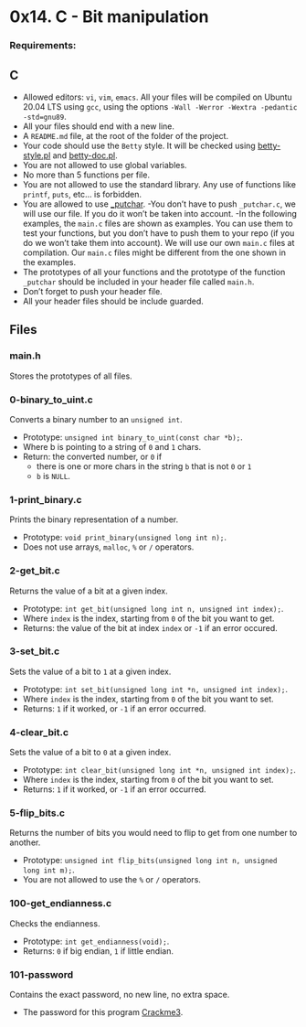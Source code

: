 # 0x14. C - Bit manipulation

### Requirements:
## C
- Allowed editors: `vi`, `vim`, `emacs`.
All your files will be compiled on Ubuntu 20.04 LTS using `gcc`, using the options `-Wall -Werror -Wextra -pedantic -std=gnu89`.
- All your files should end with a new line.
- A `README.md` file, at the root of the folder of the project.
- Your code should use the `Betty` style. It will be checked using [betty-style.pl](https://github.com/holbertonschool/Betty/blob/master/betty-style.pl) and [betty-doc.pl](https://github.com/holbertonschool/Betty/blob/master/betty-doc.pl).
- You are not allowed to use global variables.
- No more than 5 functions per file.
- You are not allowed to use the standard library. Any use of functions like `printf`, `puts`, etc… is forbidden.
- You are allowed to use [_putchar](https://github.com/holbertonschool/_putchar.c/blob/master/_putchar.c).
 -You don’t have to push `_putchar.c`, we will use our file. If you do it won’t be taken into account.
 -In the following examples, the `main.c` files are shown as examples. You can use them to test your functions, but you don’t have to push them to your repo (if you do we won’t take them into account). We will use our own `main.c` files at compilation. Our `main.c` files might be different from the one shown in the examples.
- The prototypes of all your functions and the prototype of the function `_putchar` should be included in your header file called `main.h`.
- Don’t forget to push your header file.
- All your header files should be include guarded.

## Files
### main.h
Stores the prototypes of all files.

### 0-binary_to_uint.c
Converts a binary number to an `unsigned int`.
- Prototype: `unsigned int binary_to_uint(const char *b);`.
- Where b is pointing to a string of `0` and `1` chars.
- Return: the converted number, or `0` if
	- there is one or more chars in the string `b` that is not `0` or `1`
	- `b` is `NULL`.

### 1-print_binary.c
Prints the binary representation of a number.
- Prototype: `void print_binary(unsigned long int n);`.
- Does not use arrays, `malloc`, `%` or `/` operators.

### 2-get_bit.c
Returns the value of a bit at a given index.
- Prototype: `int get_bit(unsigned long int n, unsigned int index);`.
- Where `index` is the index, starting from `0` of the bit you want to get.
- Returns: the value of the bit at index `index` or `-1` if an error occured.

### 3-set_bit.c
Sets the value of a bit to `1` at a given index.
- Prototype: `int set_bit(unsigned long int *n, unsigned int index);`.
- Where `index` is the index, starting from `0` of the bit you want to set.
- Returns: `1` if it worked, or `-1` if an error occurred.

### 4-clear_bit.c
Sets the value of a bit to `0` at a given index.
- Prototype: `int clear_bit(unsigned long int *n, unsigned int index);`.
- Where `index` is the index, starting from `0` of the bit you want to set.
- Returns: `1` if it worked, or `-1` if an error occurred.

### 5-flip_bits.c
Returns the number of bits you would need to flip to get from one number to another.
- Prototype: `unsigned int flip_bits(unsigned long int n, unsigned long int m);`.
- You are not allowed to use the `%` or `/` operators.

### 100-get_endianness.c
Checks the endianness.
- Prototype: `int get_endianness(void);`.
- Returns: `0` if big endian, `1` if little endian.

### 101-password
Contains the exact password, no new line, no extra space.
- The password for this program [Crackme3](https://github.com/holbertonschool/0x13.c).

